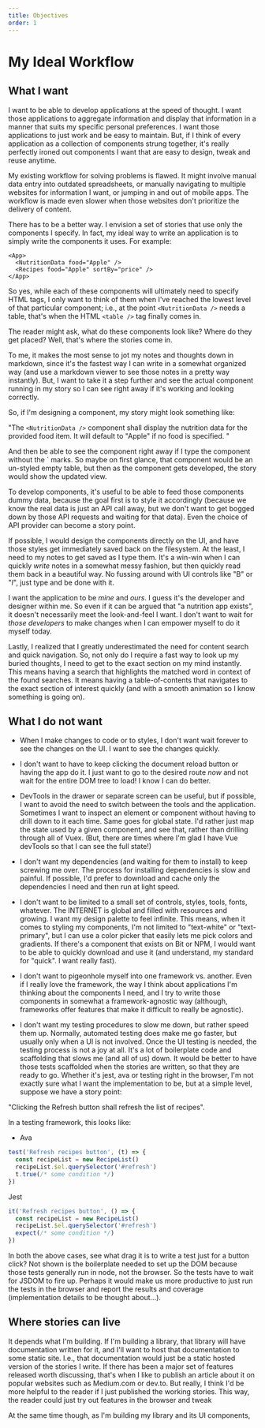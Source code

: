 ```yaml
---
title: Objectives
order: 1
---
```


# My Ideal Workflow

## What I want
I want to be able to develop applications at the speed of thought. I want those applications to aggregate information and display that information in a manner that suits my specific personal preferences. I want those applications to just work and be easy to maintain. But, if I think of every application as a collection of components strung together, it's really perfectly ironed out components I want that are easy to design, tweak and reuse anytime.


My existing workflow for solving problems is flawed. It might involve manual data entry into outdated spreadsheets, or manually navigating to multiple websites for information I want, or jumping in and out of mobile apps. The workflow is made even slower when those websites don't prioritize the delivery of content.

There has to be a better way. I envision a set of stories that use only the components I specify. In fact, my ideal way to write an application is to simply write the components it uses. For example:

```
<App>
  <NutritionData food="Apple" />
  <Recipes food="Apple" sortBy="price" />  
</App>
```

So yes, while each of these components will ultimately need to specify HTML tags, I only want to think of them when I've reached the lowest level of that particular component; i.e., at the point `<NutritionData />` needs a table, that's when the HTML `<table />` tag finally comes in. 


The reader might ask, what do these components look like? Where do they get placed?  Well, that's where the stories come in. 


To me, it makes the most sense to jot my notes and thoughts down in markdown, since it's the fastest way I can write in a somewhat organized way (and use a markdown viewer to see those notes in a pretty way instantly). But, I want to take it a step further and see the actual component running in my story so I can see right away if it's working and looking correctly. 

So, if I'm designing a component, my story might look something like:

"The `<NutritionData />` component shall display the nutrition data for the provided food item. It will default to "Apple" if no food is specified. "

And then be able to see the component right away if I type the component without the ` marks. So maybe on first glance, that component would be an un-styled empty table, but then as the component gets developed, the story would show the updated view.

To develop components, it's useful to be able to feed those components dummy data, because the goal first is to style it accordingly (because we know the real data is just an API call away, but we don't want to get bogged down by those API requests and waiting for that data). Even the choice of API provider can become a story point. 

If possible, I would design the components directly on the UI, and have those styles get immediately saved back on the filesystem. At the least, I need to my notes to get saved as I type them. It's a win-win when I can quickly *write* notes in a somewhat messy fashion, but then quickly read them back in a beautiful way. No fussing around with UI controls like "B" or "*I*", just type and be done with it.

I want the application to be *mine* and *ours*. I guess it's the developer and designer within me. So even if it can be argued that "a nutrition app exists", it doesn't necessarily meet the look-and-feel I want. I don't want to wait for *those developers* to make changes when I can empower myself to do it myself today. 

Lastly, I realized that I greatly underestimated the need for content search and quick navigation. So, not only do I require a fast way to look up my buried thoughts, I need to get to the exact section on my mind instantly. This means having a search that highlights the matched word in context of the found searches. It means having a table-of-contents that navigates to the exact section of interest quickly (and with a smooth animation so I know something is going on).  

## What I do not want

* When I make changes to code or to styles, I don't want wait forever to see the changes on the UI. I want to see the changes quickly. 


* I don't want to have to keep clicking the document reload button or having the app do it. I just want to go to the desired route *now* and not wait for the entire DOM tree to load! I know I can do better. 


* DevTools in the drawer or separate screen can be useful, but if possible, I want to avoid the need to switch between the tools and the application. Sometimes I want to inspect an element or component without having to drill down to it each time. Same goes for global state. I'd rather just map the state used by a given component, and see that, rather than drilling through all of Vuex. (But, there are times where I'm glad I have Vue devTools so that I can see the full state!)


* I don't want my dependencies (and waiting for them to install) to keep screwing me over. The process for installing dependencies is slow and painful. If possible, I'd prefer to download and cache only the dependencies I need and then run at light speed. 


* I don't want to be limited to a small set of controls, styles, tools, fonts, whatever. The INTERNET is global and filled with resources and growing. I want my design palette to feel infinite. This means, when it comes to styling my components, I'm not limited to "text-white" or "text-primary", but I can use a color picker that easily lets me pick colors and gradients. If there's a component that exists on Bit or NPM, I would want to be able to quickly download and use it (and understand, my standard for "quick". I want really fast).

* I don't want to pigeonhole myself into one framework vs. another. Even if I really love the framework, the way I think about applications I'm thinking about the components I need, and I try to write those components in somewhat a framework-agnostic way (although, frameworks offer features that make it difficult to really be agnostic). 

* I don't want my testing procedures to slow me down, but rather speed them up. Normally, automated testing does make me go faster, but usually only when a UI is not involved. Once the UI testing is needed, the testing process is not a joy at all. It's a lot of boilerplate code and scaffolding that slows me (and all of us) down. It would be better to have those tests scaffolded when the stories are written, so that they are ready to go. Whether it's jest, ava or testing right in the browser, I'm not exactly sure what I want the implementation to be, but at a simple level, suppose we have a story point:

"Clicking the Refresh button shall refresh the list of recipes". 

In a testing framework, this looks like:

* Ava

```js
test('Refresh recipes button', (t) => {
  const recipeList = new RecipeList() 
  recipeList.$el.querySelector('#refresh')
  t.true(/* some condition */)
})
```

Jest

```js
it('Refresh recipes button', () => {
  const recipeList = new RecipeList() 
  recipeList.$el.querySelector('#refresh')
  expect(/* some condition */)
})
```

In both the above cases, see what drag it is to write a test just for a button click? Not shown is the boilerplate needed to set up the DOM because those tests generally run in node, not the browser. So the tests have to wait for JSDOM to fire up. Perhaps it would make us more productive to just run the tests in the browser and report the results and coverage (implementation details to be thought about...). 

## Where stories can live


It depends what I'm building. If I'm building a library, that library will have documentation written for it, and I'll want to host that documentation to some static site. I.e., that documentation would just be a static hosted version of the stories I write. If there has been a major set of features released worth discussing, that's when I like to publish an article about it on popular websites such as Medium.com or dev.to. But really, I think I'd be more helpful to the reader if I just published the working stories. This way, the reader could just try out features in the browser and tweak 


At the same time though, as I'm building my library and its UI components, 

